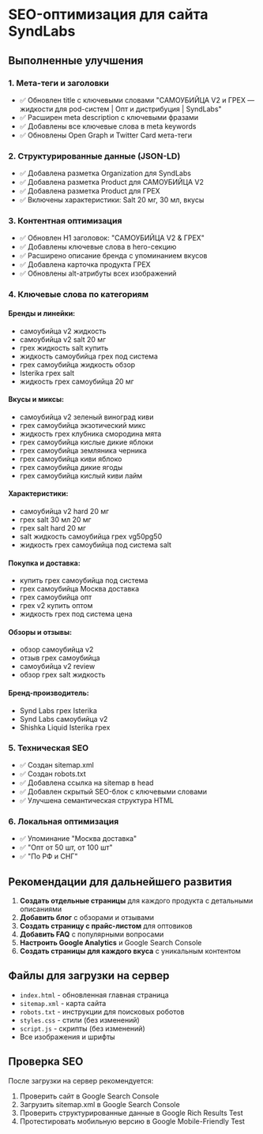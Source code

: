 # SEO-оптимизация для сайта SyndLabs

## Выполненные улучшения

### 1. Мета-теги и заголовки
- ✅ Обновлен title с ключевыми словами "САМОУБИЙЦА V2 и ГРЕХ — жидкости для pod-систем | Опт и дистрибуция | SyndLabs"
- ✅ Расширен meta description с ключевыми фразами
- ✅ Добавлены все ключевые слова в meta keywords
- ✅ Обновлены Open Graph и Twitter Card мета-теги

### 2. Структурированные данные (JSON-LD)
- ✅ Добавлена разметка Organization для SyndLabs
- ✅ Добавлена разметка Product для САМОУБИЙЦА V2
- ✅ Добавлена разметка Product для ГРЕХ
- ✅ Включены характеристики: Salt 20 мг, 30 мл, вкусы

### 3. Контентная оптимизация
- ✅ Обновлен H1 заголовок: "САМОУБИЙЦА V2 & ГРЕХ"
- ✅ Добавлены ключевые слова в hero-секцию
- ✅ Расширено описание бренда с упоминанием вкусов
- ✅ Добавлена карточка продукта ГРЕХ
- ✅ Обновлены alt-атрибуты всех изображений

### 4. Ключевые слова по категориям

#### Бренды и линейки:
- самоубийца v2 жидкость
- самоубийца v2 salt 20 мг
- грех жидкость salt купить
- жидкость самоубийца грех под система
- грех самоубийца жидкость обзор
- Isterika грех salt
- жидкость грех самоубийца 20 мг

#### Вкусы и миксы:
- самоубийца v2 зеленый виноград киви
- грех самоубийца экзотический микс
- жидкость грех клубника смородина мята
- грех самоубийца кислые дикие яблоки
- грех самоубийца земляника черника
- грех самоубийца киви яблоко
- грех самоубийца дикие ягоды
- грех самоубийца кислый киви лайм

#### Характеристики:
- самоубийца v2 hard 20 мг
- грех salt 30 мл 20 мг
- грех salt hard 20 мг
- salt жидкость самоубийца грех vg50pg50
- жидкость грех самоубийца под система salt

#### Покупка и доставка:
- купить грех самоубийца под система
- грех самоубийца Москва доставка
- грех самоубийца опт
- грех v2 купить оптом
- жидкость грех под система цена

#### Обзоры и отзывы:
- обзор самоубийца v2
- отзыв грех самоубийца
- самоубийца v2 review
- обзор грех salt жидкость

#### Бренд-производитель:
- Synd Labs грех Isterika
- Synd Labs самоубийца v2
- Shishka Liquid Isterika грех

### 5. Техническая SEO
- ✅ Создан sitemap.xml
- ✅ Создан robots.txt
- ✅ Добавлена ссылка на sitemap в head
- ✅ Добавлен скрытый SEO-блок с ключевыми словами
- ✅ Улучшена семантическая структура HTML

### 6. Локальная оптимизация
- ✅ Упоминание "Москва доставка"
- ✅ "Опт от 50 шт, от 100 шт"
- ✅ "По РФ и СНГ"

## Рекомендации для дальнейшего развития

1. **Создать отдельные страницы** для каждого продукта с детальными описаниями
2. **Добавить блог** с обзорами и отзывами
3. **Создать страницу с прайс-листом** для оптовиков
4. **Добавить FAQ** с популярными вопросами
5. **Настроить Google Analytics** и Google Search Console
6. **Создать страницы для каждого вкуса** с уникальным контентом

## Файлы для загрузки на сервер

- `index.html` - обновленная главная страница
- `sitemap.xml` - карта сайта
- `robots.txt` - инструкции для поисковых роботов
- `styles.css` - стили (без изменений)
- `script.js` - скрипты (без изменений)
- Все изображения и шрифты

## Проверка SEO

После загрузки на сервер рекомендуется:
1. Проверить сайт в Google Search Console
2. Загрузить sitemap.xml в Google Search Console
3. Проверить структурированные данные в Google Rich Results Test
4. Протестировать мобильную версию в Google Mobile-Friendly Test 